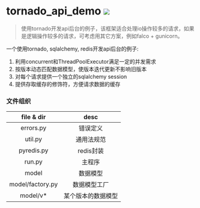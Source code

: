 tornado_api_demo
![](https://img.shields.io/badge/python%20-%203.7-brightgreen.svg)
========
> 使用tornado开发api后台的例子，该框架适合处理io操作较多的请求，如果是逻辑操作较多的请求，可考虑用其它方案，例如falco + gunicorn。

一个使用tornado, sqlalchemy, redis开发api后台的例子:

1. 利用concurrent和ThreadPoolExecutor满足一定的并发需求
2. 按版本动态匹配数据模型，使版本迭代更新不影响旧版本
3. 对每个请求提供一个独立的sqlalchemy session
4. 提供存取缓存的修饰符，方便请求数据的缓存

### 文件组织

| file & dir | desc |
| :--: | :--:|
| errors.py | 错误定义 |
| util.py | 通用法规范 |
| pyredis.py | redis封装 |
| run.py | 主程序 |
| model | 数据模型 |
| model/factory.py | 数据模型工厂 |
| model/v* | 某个版本的数据模型 |

